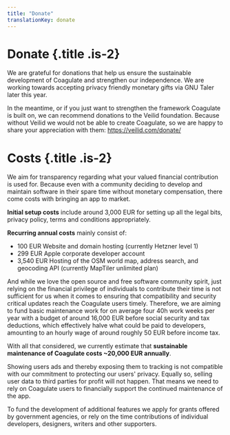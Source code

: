 ```yaml
---
title: "Donate"
translationKey: donate
---
```


# Donate {.title .is-2}

We are grateful for donations that help us ensure the sustainable development of Coagulate and strengthen our independence.
We are working towards accepting privacy friendly monetary gifts via GNU Taler later this year.

In the meantime, or if you just want to strengthen the framework Coagulate is built on, we can recommend donations to the Veilid foundation.
Because without Veilid we would not be able to create Coagulate, so we are happy to share your appreciation with them: https://veilid.com/donate/


# Costs {.title .is-2}

We aim for transparency regarding what your valued financial contribution is used for.
Because even with a community deciding to develop and maintain software in their spare time without monetary compensation, there come costs with bringing an app to market.

**Initial setup costs** include around 3,000 EUR for setting up all the legal bits, privacy policy, terms and conditions appropriately.

**Recurring annual costs** mainly consist of:
- 100 EUR Website and domain hosting (currently Hetzner level 1)
- 299 EUR Apple corporate developer account
- 3,540 EUR Hosting of the OSM world map, address search, and geocoding API (currently MapTiler unlimited plan)

And while we love the open source and free software community spirit, just relying on the financial privilege of individuals to contribute their time is not sufficient for us when it comes to ensuring that compatibility and security critical updates reach the Coagulate users timely.
Therefore, we are aiming to fund basic maintenance work for on average four 40h work weeks per year with a budget of around 16,000 EUR before social security and tax deductions, which effectively halve what could be paid to developers, amounting to an hourly wage of around roughly 50 EUR before income tax.

With all that considered, we currently estimate that **sustainable maintenance of Coagulate costs ~20,000 EUR annually**.

Showing users ads and thereby exposing them to tracking is not compatible with our commitment to protecting our users' privacy.
Equally so, selling user data to third parties for profit will not happen.
That means we need to rely on Coagulate users to financially support the continued maintenance of the app.

To fund the development of additional features we apply for grants offered by government agencies, or rely on the time contributions of individual developers, designers, writers and other supporters.

